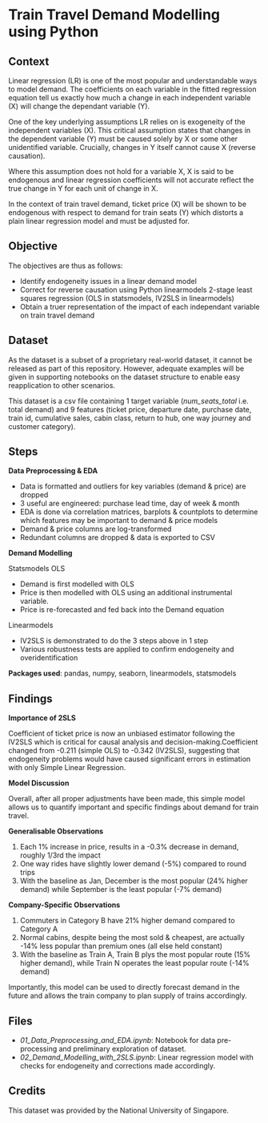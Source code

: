 # Train Travel Demand Modelling using Python
## Context
Linear regression (LR) is one of the most popular and understandable ways to model demand. The coefficients on each variable in the fitted regression equation tell us exactly how much a change in each independent variable (X) will change the dependant variable (Y).

One of the key underlying assumptions LR relies on is exogeneity of the independent variables (X). This critical assumption states that changes in the dependent variable (Y) must be caused solely by X or some other unidentified variable. Crucially, changes in Y itself cannot cause X (reverse causation). 

Where this assumption does not hold for a variable X, X is said to be endogenous and linear regression coefficients will not accurate reflect the true change in Y for each unit of change in X.

In the context of train travel demand, ticket price (X) will be shown to be endogenous with respect to demand for train seats (Y) which distorts a plain linear regression model and must be adjusted for. 

## Objective
The objectives are thus as follows:

- Identify endogeneity issues in a linear demand model
- Correct for reverse causation using Python linearmodels 2-stage least squares regression (OLS in statsmodels, IV2SLS in linearmodels)
- Obtain a truer representation of the impact of each independant variable on train travel demand 


## Dataset
As the dataset is a subset of a proprietary real-world dataset, it cannot be released as part of this repository. However, adequate examples will be given in supporting notebooks on the dataset structure to enable easy reapplication to other scenarios.

This dataset is a csv file containing 1 target variable (*num_seats_total* i.e. total demand) and 9 features (ticket price, departure date, purchase date, train id, cumulative sales, cabin class, return to hub, one way journey and customer category).

## Steps

<b>Data Preprocessing & EDA</b>

- Data is formatted and outliers for key variables (demand & price) are dropped
- 3 useful are engineered: purchase lead time, day of week & month
- EDA is done via correlation matrices, barplots & countplots to determine which features may be important to demand & price models
- Demand & price columns are log-transformed
- Redundant columns are dropped & data is exported to CSV

<b>Demand Modelling</b>

Statsmodels OLS
- Demand is first modelled with OLS
- Price is then modelled with OLS using an additional instrumental variable.
- Price is re-forecasted and fed back into the Demand equation

Linearmodels
- IV2SLS is demonstrated to do the 3 steps above in 1 step
- Various robustness tests are applied to confirm endogeneity and overidentification

<b>Packages used</b>: pandas, numpy, seaborn, linearmodels, statsmodels

## Findings
<b> Importance of 2SLS </b>

Coefficient of ticket price is now an unbiased estimator following the IV2SLS which is critical for causal analysis and decision-making.Coefficient changed from -0.211 (simple OLS) to -0.342 (IV2SLS), suggesting that endogeneity problems would have caused significant errors in estimation with only Simple Linear Regression.

<b> Model Discussion</b>

Overall, after all proper adjustments have been made, this simple model allows us to quantify important and specific findings about demand for train travel.

<b>Generalisable Observations</b>
1. Each 1% increase in price, results in a -0.3% decrease in demand, roughly 1/3rd the impact 
2. One way rides have slightly lower demand (-5%) compared to round trips 
3. With the baseline as Jan, December is the most popular (24% higher demand) while September is the least popular (-7% demand)


<b>Company-Specific Observations</b>
1. Commuters in Category B have 21% higher demand compared to Category A
2. Normal cabins, despite being the most sold & cheapest, are actually -14% less popular than premium ones (all else held constant)
3. With the baseline as Train A, Train B plys the most popular route (15% higher demand), while Train N operates the least popular route (-14% demand)

Importantly, this model can be used to directly forecast demand in the future and allows the train company to plan supply of trains accordingly. 

## Files
- *01_Data_Preprocessing_and_EDA.ipynb*: Notebook for data pre-processing and preliminary exploration of dataset.
- *02_Demand_Modelling_with_2SLS.ipynb*: Linear regression model with checks for endogeneity and corrections made accordingly.

## Credits
This dataset was provided by the National University of Singapore.


